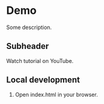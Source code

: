 # Demo

Some description.

## Subheader

Watch tutorial on YouTube.

## Local development

1. Open index.html in your browser.
